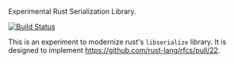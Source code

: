 Experimental Rust Serialization Library.

[![Build Status](https://travis-ci.org/erickt/rust-serde.png?branch=master)](https://travis-ci.org/erickt/rust-serde)

This is an experiment to modernize rust's `libserialize` library. It is
designed to implement https://github.com/rust-lang/rfcs/pull/22.
